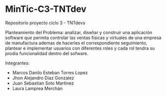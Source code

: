 # MinTic-C3-TNTdev
Repositorio proyecto ciclo 3 - TNTdevs

Planteamiento del Problema: analizar, diseñar y construir una aplicación software que permita controlar las ventas físicas y virtuales de una empresa de manufactura ademas de hacerles el correspondiente seguimiento, plantear e implementar usuarios con diferentes roles y cada rol tendra su prodia funcionalidad dentro del sofware.

Integrantes:
- Marcos Danilo Esteban Torres Lopez
- Jhon Alejandro Diaz Gonzalez
- Juan Sebastian Soto Martinez
- Laura Lamprea Merchán